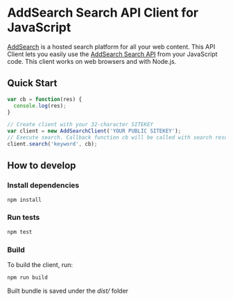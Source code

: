 # AddSearch Search API Client for JavaScript

[AddSearch](https://www.addsearch.com) is a hosted search platform for all your web content. This API 
Client lets you easily use the [AddSearch Search API](https://www.addsearch.com/support/api-reference/) 
from your JavaScript code. This client works on web browsers and with Node.js.

## Quick Start
```js
var cb = function(res) {
  console.log(res);
}

// Create client with your 32-character SITEKEY
var client = new AddSearchClient('YOUR PUBLIC SITEKEY');
// Execute search. Callback function cb will be called with search results
client.search('keyword', cb);
```

## How to develop
### Install dependencies
```sh
npm install
```

### Run tests
```sh
npm test
```

### Build
To build the client, run:

```sh
npm run build
```

Built bundle is saved under the *dist/* folder